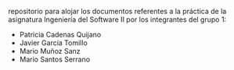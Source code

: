 repositorio para alojar los documentos referentes a la práctica de la asignatura Ingeniería del Software II por los integrantes del grupo 1:
- Patricia Cadenas Quijano
- Javier García Tomillo
- Mario Muñoz Sanz
- Mario Santos Serrano